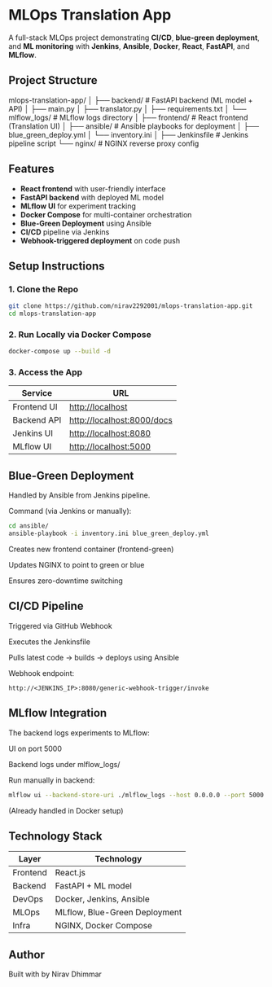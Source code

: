 # MLOps Translation App

A full-stack MLOps project demonstrating **CI/CD**, **blue-green deployment**, and **ML monitoring** with **Jenkins**, **Ansible**, **Docker**, **React**, **FastAPI**, and **MLflow**.

## Project Structure
mlops-translation-app/
│
├── backend/ # FastAPI backend (ML model + API)
│ ├── main.py
│ ├── translator.py
│ ├── requirements.txt
│ └── mlflow_logs/ # MLflow logs directory
│
├── frontend/ # React frontend (Translation UI)
│
├── ansible/ # Ansible playbooks for deployment
│ ├── blue_green_deploy.yml
│ └── inventory.ini
│
├── Jenkinsfile # Jenkins pipeline script
└── nginx/ # NGINX reverse proxy config

## Features

- **React frontend** with user-friendly interface
- **FastAPI backend** with deployed ML model
- **MLflow UI** for experiment tracking
- **Docker Compose** for multi-container orchestration
- **Blue-Green Deployment** using Ansible
- **CI/CD** pipeline via Jenkins
- **Webhook-triggered deployment** on code push

## Setup Instructions

### 1. Clone the Repo

```bash
git clone https://github.com/nirav2292001/mlops-translation-app.git
cd mlops-translation-app
```

### 2. Run Locally via Docker Compose

```bash
docker-compose up --build -d
```

### 3. Access the App

| Service     | URL                                                      |
| ----------- | -------------------------------------------------------- |
| Frontend UI | [http://localhost](http://localhost)                     |
| Backend API | [http://localhost:8000/docs](http://localhost:8000/docs) |
| Jenkins UI  | [http://localhost:8080](http://localhost:8080)           |
| MLflow UI   | [http://localhost:5000](http://localhost:5000)           |

## Blue-Green Deployment

Handled by Ansible from Jenkins pipeline.

Command (via Jenkins or manually):
```bash
cd ansible/
ansible-playbook -i inventory.ini blue_green_deploy.yml
```
Creates new frontend container (frontend-green)

Updates NGINX to point to green or blue

Ensures zero-downtime switching

## CI/CD Pipeline

Triggered via GitHub Webhook

Executes the Jenkinsfile

Pulls latest code → builds → deploys using Ansible

Webhook endpoint:

```
http://<JENKINS_IP>:8080/generic-webhook-trigger/invoke
```

## MLflow Integration

The backend logs experiments to MLflow:

UI on port 5000

Backend logs under mlflow_logs/

Run manually in backend:

```bash
mlflow ui --backend-store-uri ./mlflow_logs --host 0.0.0.0 --port 5000
```
(Already handled in Docker setup)

## Technology Stack

| Layer    | Technology                    |
| -------- | ----------------------------- |
| Frontend | React.js                      |
| Backend  | FastAPI + ML model            |
| DevOps   | Docker, Jenkins, Ansible      |
| MLOps    | MLflow, Blue-Green Deployment |
| Infra    | NGINX, Docker Compose         |

## Author
Built with by Nirav Dhimmar